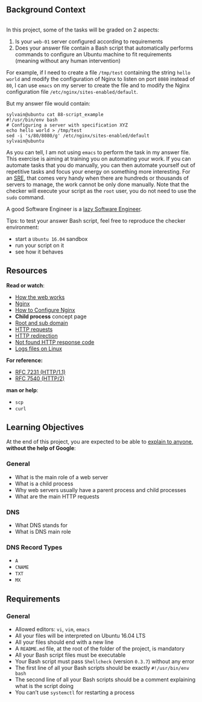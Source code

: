 <div class="panel-body">
    <p><img src="https://s3.amazonaws.com/intranet-projects-files/holbertonschool-sysadmin_devops/266/8Gu52Qv.png" alt="" loading="lazy" style=""></p>

<h2>Background Context</h2>

<p><a href="https://www.youtube.com/watch?v=AZg4uJkEa-4&amp;feature=youtu.be&amp;hd=1" target="_blank"><img src="https://s3.amazonaws.com/intranet-projects-files/holbertonschool-sysadmin_devops/266/Screenshot+2017-07-06+19.24.05.png" alt="" loading="lazy" style=""></a></p>

<p>In this project, some of the tasks will be graded on 2 aspects:</p>

<ol>
<li>Is your <code>web-01</code> server configured according to requirements</li>
<li>Does your answer file contain a Bash script that automatically performs commands to configure an Ubuntu machine to fit requirements (meaning without any human intervention)</li>
</ol>

<p>For example, if I need to create a file <code>/tmp/test</code> containing the string <code>hello world</code> and modify the configuration of Nginx to listen on port <code>8080</code> instead of <code>80</code>, I can use <code>emacs</code> on my server to create the file and to modify the Nginx configuration file <code>/etc/nginx/sites-enabled/default</code>.</p>

<p>But my answer file would contain:</p>

<pre><code>sylvain@ubuntu cat 88-script_example
#!/usr/bin/env bash
# Configuring a server with specification XYZ
echo hello world &gt; /tmp/test
sed -i 's/80/8080/g' /etc/nginx/sites-enabled/default
sylvain@ubuntu
</code></pre>

<p>As you can tell, I am not using <code>emacs</code> to perform the task in my answer file. This exercise is aiming at training you on automating your work. If you can automate tasks that you do manually, you can then automate yourself out of repetitive tasks and focus your energy on something more interesting. For an <a href="/rltoken/Hjv9yJQtW6X7VRa2ByMeEg" title="SRE" target="_blank">SRE</a>, that comes very handy when there are hundreds or thousands of servers to manage, the work cannot be only done manually. Note that the checker will execute your script as the <code>root</code> user, you do not need to use the <code>sudo</code> command.</p>

<p>A good Software Engineer is a <a href="/rltoken/y1MX-uAX-0a4bgXfH3uweQ" title="lazy Software Engineer" target="_blank">lazy Software Engineer</a>.
<img src="https://s3.amazonaws.com/intranet-projects-files/holbertonschool-sysadmin_devops/266/82VsYEC.jpg" alt="" loading="lazy" style=""></p>

<p>Tips: to test your answer Bash script, feel free to reproduce the checker environment: </p>

<ul>
<li>start a <code>Ubuntu 16.04</code> sandbox</li>
<li>run your script on it</li>
<li>see how it behaves</li>
</ul>

<h2>Resources</h2>

<p><strong>Read or watch</strong>:</p>

<ul>
<li><a href="/rltoken/4tRRzyyETAySzU-bgNGLSw" title="How the web works" target="_blank">How the web works</a> </li>
<li><a href="/rltoken/H9OfhUnBDdxV-QQnIucMlA" title="Nginx" target="_blank">Nginx</a> </li>
<li><a href="/rltoken/wePwmjbJDgJZO7YPvffWxQ" title="How to Configure Nginx" target="_blank">How to Configure Nginx</a></li>
<li><strong>Child process</strong> concept page</li>
<li><a href="/rltoken/S2JO8E1CftLXOgvCfYf78A" title="Root and sub domain" target="_blank">Root and sub domain</a> </li>
<li><a href="/rltoken/C9s3U62JbiOAvn9WCoxKsA" title="HTTP requests" target="_blank">HTTP requests</a> </li>
<li><a href="/rltoken/kI4vRQ6vc45Wfbdo3UD8Lw" title="HTTP redirection" target="_blank">HTTP redirection</a> </li>
<li><a href="/rltoken/5UvC588x2hZR7dm6eRFPoQ" title="Not found HTTP response code" target="_blank">Not found HTTP response code</a> </li>
<li><a href="/rltoken/bkqQ72HZVAV65G8nB503Pw" title="Logs files on Linux" target="_blank">Logs files on Linux</a> </li>
</ul>

<p><strong>For reference:</strong></p>

<ul>
<li><a href="/rltoken/Ip0atFgh-X8dcQxQdUyVUA" title="RFC 7231 (HTTP/1.1)" target="_blank">RFC 7231 (HTTP/1.1)</a></li>
<li><a href="/rltoken/cwfqkSHy98XGvyezL5KIIA" title="RFC 7540 (HTTP/2)" target="_blank">RFC 7540 (HTTP/2)</a></li>
</ul>

<p><strong>man or help</strong>: </p>

<ul>
<li><code>scp</code></li>
<li><code>curl</code></li>
</ul>

<h2>Learning Objectives</h2>

<p>At the end of this project, you are expected to be able to <a href="/rltoken/HLB_f8cKD3VOdBgXcaHTdA" title="explain to anyone" target="_blank">explain to anyone</a>, <strong>without the help of Google</strong>:</p>

<h3>General</h3>

<ul>
<li>What is the main role of a web server</li>
<li>What is a child process</li>
<li>Why web servers usually have a parent process and child processes</li>
<li>What are the main HTTP requests</li>
</ul>

<h3>DNS</h3>

<ul>
<li>What DNS stands for</li>
<li>What is DNS main role</li>
</ul>

<h3>DNS Record Types</h3>

<ul>
<li><code>A</code></li>
<li><code>CNAME</code></li>
<li><code>TXT</code></li>
<li><code>MX</code></li>
</ul>

<h2>Requirements</h2>

<h3>General</h3>

<ul>
<li>Allowed editors: <code>vi</code>, <code>vim</code>, <code>emacs</code></li>
<li>All your files will be interpreted on Ubuntu 16.04 LTS</li>
<li>All your files should end with a new line</li>
<li>A <code>README.md</code> file, at the root of the folder of the project, is mandatory</li>
<li>All your Bash script files must be executable</li>
<li>Your Bash script must pass <code>Shellcheck</code> (version <code>0.3.7</code>) without any error</li>
<li>The first line of all your Bash scripts should be exactly <code>#!/usr/bin/env bash</code></li>
<li>The second line of all your Bash scripts should be a comment explaining what is the script doing</li>
<li>You can’t use <code>systemctl</code> for restarting a process</li>
</ul>

  </div>
